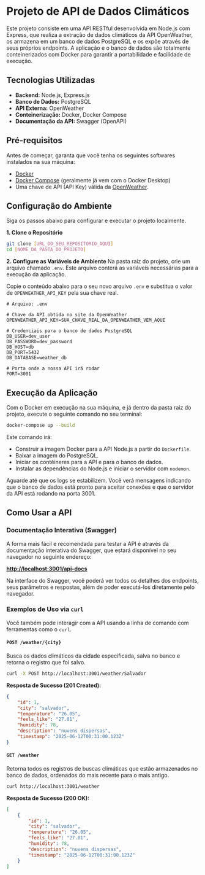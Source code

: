 # Projeto de API de Dados Climáticos

Este projeto consiste em uma API RESTful desenvolvida em Node.js com Express, que realiza a extração de dados climáticos da API OpenWeather, os armazena em um banco de dados PostgreSQL e os expõe através de seus próprios endpoints. A aplicação e o banco de dados são totalmente conteinerizados com Docker para garantir a portabilidade e facilidade de execução.

## Tecnologias Utilizadas

- **Backend:** Node.js, Express.js
- **Banco de Dados:** PostgreSQL
- **API Externa:** OpenWeather
- **Conteinerização:** Docker, Docker Compose
- **Documentação da API:** Swagger (OpenAPI)

## Pré-requisitos

Antes de começar, garanta que você tenha os seguintes softwares instalados na sua máquina:

- [Docker](https://www.docker.com/get-started)
- [Docker Compose](https://docs.docker.com/compose/install/) (geralmente já vem com o Docker Desktop)
- Uma chave de API (API Key) válida da [OpenWeather](https://openweathermap.org/appid).

## Configuração do Ambiente

Siga os passos abaixo para configurar e executar o projeto localmente.

**1. Clone o Repositório**
```bash
git clone [URL_DO_SEU_REPOSITORIO_AQUI]
cd [NOME_DA_PASTA_DO_PROJETO]
```

**2. Configure as Variáveis de Ambiente**
Na pasta raiz do projeto, crie um arquivo chamado `.env`. Este arquivo conterá as variáveis necessárias para a execução da aplicação.

Copie o conteúdo abaixo para o seu novo arquivo `.env` e substitua o valor de `OPENWEATHER_API_KEY` pela sua chave real.

```
# Arquivo: .env

# Chave da API obtida no site da OpenWeather
OPENWEATHER_API_KEY=SUA_CHAVE_REAL_DA_OPENWEATHER_VEM_AQUI

# Credenciais para o banco de dados PostgreSQL
DB_USER=dev_user
DB_PASSWORD=dev_password
DB_HOST=db
DB_PORT=5432
DB_DATABASE=weather_db

# Porta onde a nossa API irá rodar
PORT=3001
```

## Execução da Aplicação

Com o Docker em execução na sua máquina, e já dentro da pasta raiz do projeto, execute o seguinte comando no seu terminal:

```bash
docker-compose up --build
```

Este comando irá:
- Construir a imagem Docker para a API Node.js a partir do `Dockerfile`.
- Baixar a imagem do PostgreSQL.
- Iniciar os contêineres para a API e para o banco de dados.
- Instalar as dependências do Node.js e iniciar o servidor com `nodemon`.

Aguarde até que os logs se estabilizem. Você verá mensagens indicando que o banco de dados está pronto para aceitar conexões e que o servidor da API está rodando na porta 3001.

## Como Usar a API

### Documentação Interativa (Swagger)

A forma mais fácil e recomendada para testar a API é através da documentação interativa do Swagger, que estará disponível no seu navegador no seguinte endereço:

**[http://localhost:3001/api-docs](http://localhost:3001/api-docs)**

Na interface do Swagger, você poderá ver todos os detalhes dos endpoints, seus parâmetros e respostas, além de poder executá-los diretamente pelo navegador.

### Exemplos de Uso via `curl`

Você também pode interagir com a API usando a linha de comando com ferramentas como o `curl`.

#### `POST /weather/{city}`
Busca os dados climáticos da cidade especificada, salva no banco e retorna o registro que foi salvo.

```bash
curl -X POST http://localhost:3001/weather/Salvador
```
**Resposta de Sucesso (201 Created):**
```json
{
    "id": 1,
    "city": "salvador",
    "temperature": "26.05",
    "feels_like": "27.01",
    "humidity": 78,
    "description": "nuvens dispersas",
    "timestamp": "2025-06-12T00:31:00.123Z"
}
```

#### `GET /weather`
Retorna todos os registros de buscas climáticas que estão armazenados no banco de dados, ordenados do mais recente para o mais antigo.

```bash
curl http://localhost:3001/weather
```
**Resposta de Sucesso (200 OK):**
```json
[
    {
        "id": 1,
        "city": "salvador",
        "temperature": "26.05",
        "feels_like": "27.01",
        "humidity": 78,
        "description": "nuvens dispersas",
        "timestamp": "2025-06-12T00:31:00.123Z"
    }
]
```